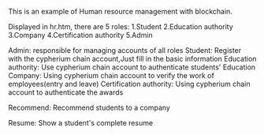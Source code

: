 This is an example of Human resource management with blockchain. 

Displayed in hr.htm, there are 5 roles: 
1.Student
2.Education authority
3.Company
4.Certification authority
5.Admin

Admin:
responsible for managing accounts of all roles
Student:
Register with the cypherium chain account,Just fill in the basic information
Education authority:
Use cypherium chain account to authenticate students' Education
Company:
Using cypherium chain account to verify the work of employees(entry and leave)
Certification authority:
Using cypherium chain account to authenticate the awards

Recommend:
Recommend students to a company

Resume:
Show a student's complete resume

